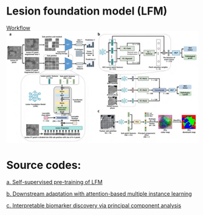 # Lesion foundation model (LFM) 

[Workflow](https://github.com/xiawei999000/LFM/blob/main/workflow.jpg)<br>
<img src="https://github.com/xiawei999000/LFM/blob/main/workflow.jpg" alt="Workflow" width="700"/>

# Source codes:<br>

[a. Self-supervised pre-training of LFM](https://github.com/xiawei999000/LFM/blob/main/LFM_pretraining/pretraining.py)<br>

[b. Downstream adaptation with attention-based multiple instance learning](https://github.com/xiawei999000/LFM/blob/main/FusionPhase_FM_ABMIL.py)<br>

[c. Interpretable biomarker discovery via principal component analysis](https://github.com/xiawei999000/LFM/blob/main/PCA/PCA_visualization.py)<br>
